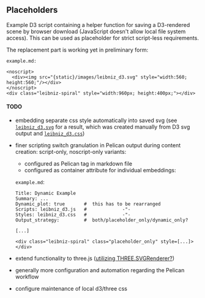 ## Placeholders

Example D3 script containing a helper function for saving a D3-rendered scene by browser download (JavaScript doesn't allow local file system access). This can be used as placeholder for strict script-less requirements.

The replacement part is working yet in preliminary form:

`example.md:`
```
<noscript>
  <div><img src="{static}/images/leibniz_d3.svg" style="width:560; height:560;"/></div>
</noscript>
<div class="leibniz-spiral" style="width:960px; height:400px;"></div>
```

#### TODO

- embedding separate css style automatically into saved svg (see [`leibniz_d3.svg`](./leibniz_d3.svg) for a result, which was created manually from D3 svg output and [`leibniz_d3.css`](./leibniz_d3.css))
- finer scripting switch granulation in Pelican output during content creation: script-only, noscript-only variants:

    - configured as Pelican tag in markdown file
    - configured as container attribute for individual embeddings: 
     
  `example.md`:
    ``` 
    Title: Dynamic Example
    Summary: ...
    Dynamic_plot: true       #  this has to be rearranged
    Scripts: leibniz_d3.js   #             -"-
    Styles: leibniz_d3.css   #             -"-
    Output_strategy:         #  both/placeholder_only/dynamic_only?    

    [...]

    <div class="leibniz-spiral" class="placeholder_only" style=[...]></div>
    ``` 

- extend functionality to three.js ([utilizing THREE.SVGRenderer?](https://threejs.org/docs/#examples/en/renderers/SVGRenderer))
- generally more configuration and automation regarding the Pelican workflow
- configure maintenance of local d3/three css